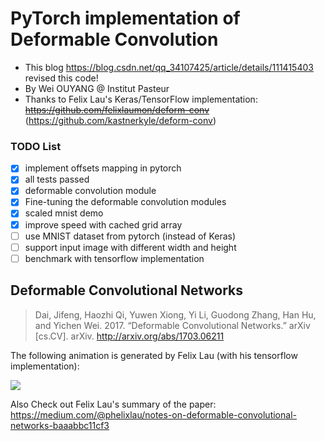 # PyTorch implementation of Deformable Convolution
 * This blog https://blog.csdn.net/qq_34107425/article/details/111415403 revised this code!
 * By Wei OUYANG @ Institut Pasteur
 * Thanks to Felix Lau's Keras/TensorFlow implementation: ~~https://github.com/felixlaumon/deform-conv~~ (https://github.com/kastnerkyle/deform-conv)
### TODO List
 - [x] implement offsets mapping in pytorch
 - [x] all tests passed
 - [x] deformable convolution module
 - [x] Fine-tuning the deformable convolution modules
 - [x] scaled mnist demo
 - [x] improve speed with cached grid array
 - [ ] use MNIST dataset from pytorch (instead of Keras)
 - [ ] support input image with different width and height
 - [ ] benchmark with tensorflow implementation

## Deformable Convolutional Networks
> Dai, Jifeng, Haozhi Qi, Yuwen Xiong, Yi Li, Guodong Zhang, Han Hu, and Yichen
Wei. 2017. “Deformable Convolutional Networks.” arXiv [cs.CV]. arXiv.
http://arxiv.org/abs/1703.06211

The following animation is generated by Felix Lau (with his tensorflow implementation):

![](deformable-learned-offset-filtered.gif)

Also Check out Felix Lau's summary of the paper: https://medium.com/@phelixlau/notes-on-deformable-convolutional-networks-baaabbc11cf3
